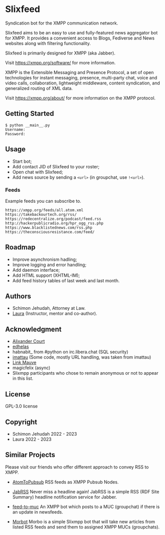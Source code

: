 # Slixfeed
Syndication bot for the XMPP communication network.

Slixfeed aims to be an easy to use and fully-featured news aggregator bot for XMPP. It provides a convenient access to Blogs, Fediverse and News websites along with filtering functionality.

Slixfeed is primarily designed for XMPP (aka Jabber).

Visit https://xmpp.org/software/ for more information.

XMPP is the Extensible Messaging and Presence Protocol, a set of open technologies for instant messaging, presence, multi-party chat, voice and video calls, collaboration, lightweight middleware, content syndication, and generalized routing of XML data.

Visit https://xmpp.org/about/ for more information on the XMPP protocol.

## Getting Started
```
$ python __main__.py
Username: 
Password: 
```

## Usage
- Start bot;
- Add contact JID of Slixfeed to your roster;
- Open chat with Slixfeed;
- Add news source by sending a `<url>` (in groupchat, use `!<url>`).

### Feeds
Example feeds you can subscribe to.
```
https://xmpp.org/feeds/all.atom.xml
https://takebackourtech.org/rss/
https://redecentralize.org/podcast/feed.rss
http://hackerpublicradio.org/hpr_ogg_rss.php
https://www.blacklistednews.com/rss.php
https://theconsciousresistance.com/feed/
```

## Roadmap
- Improve asynchronism hadling;
- Improve logging and error handling;
- Add daemon interface;
- Add HTML support (XHTML-IM);
- Add feed history tables of last week and last month.

## Authors
- Schimon Jehudah, Attorney at Law.
- [Laura](xmpp:lauranna@404.city) (Instructor, mentor and co-author).

## Acknowledgment
- [Alixander Court](https://alixandercourt.com/)
- [edhelas](https://github.com/edhelas/atomtopubsub)
- habnabit_ from #python on irc.libera.chat (SQL security)
- [imattau](https://github.com/imattau/atomtopubsub) (Some code, mostly URL handling, was taken from imattau)
- [Link Mauve](https://linkmauve.fr/contact.xhtml)
- magicfelix (async)
- Slixmpp participants who chose to remain anonymous or not to appear in this list.

## License
GPL-3.0 license

## Copyright
- Schimon Jehudah 2022 - 2023
- Laura 2022 - 2023

## Similar Projects
Please visit our friends who offer different approach to convey RSS to XMPP.

* [AtomToPubsub](https://github.com/imattau/atomtopubsub)
RSS feeds as XMPP Pubsub Nodes.

* [JabRSS](http://www.jotwewe.de/de/xmpp/jabrss/jabrss_en.htm)
Never miss a headline again! JabRSS is a simple RSS (RDF Site Summary) headline notification service for Jabber.

* [feed-to-muc](https://salsa.debian.org/mdosch/feed-to-muc)
An XMPP bot which posts to a MUC (groupchat) if there is an update in newsfeeds.

* [Morbot](https://codeberg.org/TheCoffeMaker/Morbot)
Morbo is a simple Slixmpp bot that will take new articles from listed RSS feeds and send them to assigned XMPP MUCs (groupchats).
